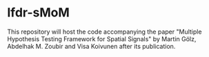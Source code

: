 # lfdr-sMoM

This repository will host the code accompanying the paper "Multiple Hypothesis Testing Framework for Spatial Signals" by Martin Gölz, Abdelhak M. Zoubir and Visa Koivunen after its publication.
